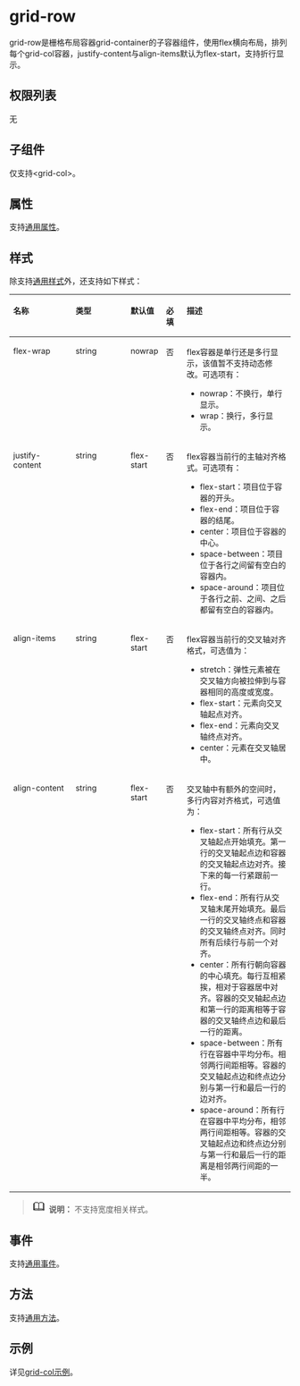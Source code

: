 # grid-row<a name="ZH-CN_TOPIC_0000001209570713"></a>

grid-row是栅格布局容器grid-container的子容器组件，使用flex横向布局，排列每个grid-col容器，justify-content与align-items默认为flex-start，支持折行显示。

## 权限列表<a name="zh-cn_topic_0000001173324663_section11257113618419"></a>

无

## 子组件<a name="zh-cn_topic_0000001173324663_section9288143101012"></a>

仅支持<grid-col\>。

## 属性<a name="zh-cn_topic_0000001173324663_section631751545214"></a>

支持[通用属性](js-components-common-attributes.md)。

## 样式<a name="zh-cn_topic_0000001173324663_section9475356165220"></a>

除支持[通用样式](js-components-common-styles.md)外，还支持如下样式：

<a name="zh-cn_topic_0000001173324663_table1583612162713"></a>
<table><thead align="left"><tr id="zh-cn_topic_0000001173324663_row148360114276"><th class="cellrowborder" valign="top" width="23.11768823117688%" id="mcps1.1.6.1.1"><p id="zh-cn_topic_0000001173324663_p08361619274"><a name="zh-cn_topic_0000001173324663_p08361619274"></a><a name="zh-cn_topic_0000001173324663_p08361619274"></a>名称</p>
</th>
<th class="cellrowborder" valign="top" width="20.477952204779523%" id="mcps1.1.6.1.2"><p id="zh-cn_topic_0000001173324663_p48361812276"><a name="zh-cn_topic_0000001173324663_p48361812276"></a><a name="zh-cn_topic_0000001173324663_p48361812276"></a>类型</p>
</th>
<th class="cellrowborder" valign="top" width="8.869113088691131%" id="mcps1.1.6.1.3"><p id="zh-cn_topic_0000001173324663_p198367112715"><a name="zh-cn_topic_0000001173324663_p198367112715"></a><a name="zh-cn_topic_0000001173324663_p198367112715"></a>默认值</p>
</th>
<th class="cellrowborder" valign="top" width="7.519248075192481%" id="mcps1.1.6.1.4"><p id="zh-cn_topic_0000001173324663_p1183610152710"><a name="zh-cn_topic_0000001173324663_p1183610152710"></a><a name="zh-cn_topic_0000001173324663_p1183610152710"></a>必填</p>
</th>
<th class="cellrowborder" valign="top" width="40.01599840015999%" id="mcps1.1.6.1.5"><p id="zh-cn_topic_0000001173324663_p48362162718"><a name="zh-cn_topic_0000001173324663_p48362162718"></a><a name="zh-cn_topic_0000001173324663_p48362162718"></a>描述</p>
</th>
</tr>
</thead>
<tbody><tr id="zh-cn_topic_0000001173324663_row17836181102717"><td class="cellrowborder" valign="top" width="23.11768823117688%" headers="mcps1.1.6.1.1 "><p id="zh-cn_topic_0000001173324663_p1283681182714"><a name="zh-cn_topic_0000001173324663_p1283681182714"></a><a name="zh-cn_topic_0000001173324663_p1283681182714"></a>flex-wrap</p>
</td>
<td class="cellrowborder" valign="top" width="20.477952204779523%" headers="mcps1.1.6.1.2 "><p id="zh-cn_topic_0000001173324663_p11837111182712"><a name="zh-cn_topic_0000001173324663_p11837111182712"></a><a name="zh-cn_topic_0000001173324663_p11837111182712"></a>string</p>
</td>
<td class="cellrowborder" valign="top" width="8.869113088691131%" headers="mcps1.1.6.1.3 "><p id="zh-cn_topic_0000001173324663_p1083741172718"><a name="zh-cn_topic_0000001173324663_p1083741172718"></a><a name="zh-cn_topic_0000001173324663_p1083741172718"></a>nowrap</p>
</td>
<td class="cellrowborder" valign="top" width="7.519248075192481%" headers="mcps1.1.6.1.4 "><p id="zh-cn_topic_0000001173324663_p108371218276"><a name="zh-cn_topic_0000001173324663_p108371218276"></a><a name="zh-cn_topic_0000001173324663_p108371218276"></a>否</p>
</td>
<td class="cellrowborder" valign="top" width="40.01599840015999%" headers="mcps1.1.6.1.5 "><p id="zh-cn_topic_0000001173324663_p883731162713"><a name="zh-cn_topic_0000001173324663_p883731162713"></a><a name="zh-cn_topic_0000001173324663_p883731162713"></a>flex容器是单行还是多行显示，该值暂不支持动态修改。可选项有：</p>
<a name="zh-cn_topic_0000001173324663_ul1583771142719"></a><a name="zh-cn_topic_0000001173324663_ul1583771142719"></a><ul id="zh-cn_topic_0000001173324663_ul1583771142719"><li>nowrap：不换行，单行显示。</li><li>wrap：换行，多行显示。</li></ul>
</td>
</tr>
<tr id="zh-cn_topic_0000001173324663_row14837111202712"><td class="cellrowborder" valign="top" width="23.11768823117688%" headers="mcps1.1.6.1.1 "><p id="zh-cn_topic_0000001173324663_p1883781162717"><a name="zh-cn_topic_0000001173324663_p1883781162717"></a><a name="zh-cn_topic_0000001173324663_p1883781162717"></a>justify-content</p>
</td>
<td class="cellrowborder" valign="top" width="20.477952204779523%" headers="mcps1.1.6.1.2 "><p id="zh-cn_topic_0000001173324663_p183731102715"><a name="zh-cn_topic_0000001173324663_p183731102715"></a><a name="zh-cn_topic_0000001173324663_p183731102715"></a>string</p>
</td>
<td class="cellrowborder" valign="top" width="8.869113088691131%" headers="mcps1.1.6.1.3 "><p id="zh-cn_topic_0000001173324663_p13837111279"><a name="zh-cn_topic_0000001173324663_p13837111279"></a><a name="zh-cn_topic_0000001173324663_p13837111279"></a>flex-start</p>
</td>
<td class="cellrowborder" valign="top" width="7.519248075192481%" headers="mcps1.1.6.1.4 "><p id="zh-cn_topic_0000001173324663_p13837111162713"><a name="zh-cn_topic_0000001173324663_p13837111162713"></a><a name="zh-cn_topic_0000001173324663_p13837111162713"></a>否</p>
</td>
<td class="cellrowborder" valign="top" width="40.01599840015999%" headers="mcps1.1.6.1.5 "><p id="zh-cn_topic_0000001173324663_p198371919278"><a name="zh-cn_topic_0000001173324663_p198371919278"></a><a name="zh-cn_topic_0000001173324663_p198371919278"></a>flex容器当前行的主轴对齐格式。可选项有：</p>
<a name="zh-cn_topic_0000001173324663_ul20837121152717"></a><a name="zh-cn_topic_0000001173324663_ul20837121152717"></a><ul id="zh-cn_topic_0000001173324663_ul20837121152717"><li>flex-start：项目位于容器的开头。</li><li>flex-end：项目位于容器的结尾。</li><li>center：项目位于容器的中心。</li><li>space-between：项目位于各行之间留有空白的容器内。</li><li>space-around：项目位于各行之前、之间、之后都留有空白的容器内。</li></ul>
</td>
</tr>
<tr id="zh-cn_topic_0000001173324663_row188387162714"><td class="cellrowborder" valign="top" width="23.11768823117688%" headers="mcps1.1.6.1.1 "><p id="zh-cn_topic_0000001173324663_p0838913278"><a name="zh-cn_topic_0000001173324663_p0838913278"></a><a name="zh-cn_topic_0000001173324663_p0838913278"></a>align-items</p>
</td>
<td class="cellrowborder" valign="top" width="20.477952204779523%" headers="mcps1.1.6.1.2 "><p id="zh-cn_topic_0000001173324663_p138385114274"><a name="zh-cn_topic_0000001173324663_p138385114274"></a><a name="zh-cn_topic_0000001173324663_p138385114274"></a>string</p>
</td>
<td class="cellrowborder" valign="top" width="8.869113088691131%" headers="mcps1.1.6.1.3 "><p id="zh-cn_topic_0000001173324663_p983811122713"><a name="zh-cn_topic_0000001173324663_p983811122713"></a><a name="zh-cn_topic_0000001173324663_p983811122713"></a>flex-start</p>
</td>
<td class="cellrowborder" valign="top" width="7.519248075192481%" headers="mcps1.1.6.1.4 "><p id="zh-cn_topic_0000001173324663_p1883812110278"><a name="zh-cn_topic_0000001173324663_p1883812110278"></a><a name="zh-cn_topic_0000001173324663_p1883812110278"></a>否</p>
</td>
<td class="cellrowborder" valign="top" width="40.01599840015999%" headers="mcps1.1.6.1.5 "><p id="zh-cn_topic_0000001173324663_p983813116271"><a name="zh-cn_topic_0000001173324663_p983813116271"></a><a name="zh-cn_topic_0000001173324663_p983813116271"></a>flex容器当前行的交叉轴对齐格式，可选值为：</p>
<a name="zh-cn_topic_0000001173324663_ul2838201122714"></a><a name="zh-cn_topic_0000001173324663_ul2838201122714"></a><ul id="zh-cn_topic_0000001173324663_ul2838201122714"><li>stretch：弹性元素被在交叉轴方向被拉伸到与容器相同的高度或宽度。</li><li>flex-start：元素向交叉轴起点对齐。</li><li>flex-end：元素向交叉轴终点对齐。</li><li>center：元素在交叉轴居中。</li></ul>
</td>
</tr>
<tr id="zh-cn_topic_0000001173324663_row13839918275"><td class="cellrowborder" valign="top" width="23.11768823117688%" headers="mcps1.1.6.1.1 "><p id="zh-cn_topic_0000001173324663_p88391714276"><a name="zh-cn_topic_0000001173324663_p88391714276"></a><a name="zh-cn_topic_0000001173324663_p88391714276"></a>align-content</p>
</td>
<td class="cellrowborder" valign="top" width="20.477952204779523%" headers="mcps1.1.6.1.2 "><p id="zh-cn_topic_0000001173324663_p283919116277"><a name="zh-cn_topic_0000001173324663_p283919116277"></a><a name="zh-cn_topic_0000001173324663_p283919116277"></a>string</p>
</td>
<td class="cellrowborder" valign="top" width="8.869113088691131%" headers="mcps1.1.6.1.3 "><p id="zh-cn_topic_0000001173324663_p18839181182720"><a name="zh-cn_topic_0000001173324663_p18839181182720"></a><a name="zh-cn_topic_0000001173324663_p18839181182720"></a>flex-start</p>
</td>
<td class="cellrowborder" valign="top" width="7.519248075192481%" headers="mcps1.1.6.1.4 "><p id="zh-cn_topic_0000001173324663_p1683911142717"><a name="zh-cn_topic_0000001173324663_p1683911142717"></a><a name="zh-cn_topic_0000001173324663_p1683911142717"></a>否</p>
</td>
<td class="cellrowborder" valign="top" width="40.01599840015999%" headers="mcps1.1.6.1.5 "><p id="zh-cn_topic_0000001173324663_p148392011271"><a name="zh-cn_topic_0000001173324663_p148392011271"></a><a name="zh-cn_topic_0000001173324663_p148392011271"></a>交叉轴中有额外的空间时，多行内容对齐格式，可选值为：</p>
<a name="zh-cn_topic_0000001173324663_ul15839101102715"></a><a name="zh-cn_topic_0000001173324663_ul15839101102715"></a><ul id="zh-cn_topic_0000001173324663_ul15839101102715"><li>flex-start：所有行从交叉轴起点开始填充。第一行的交叉轴起点边和容器的交叉轴起点边对齐。接下来的每一行紧跟前一行。</li><li>flex-end：所有行从交叉轴末尾开始填充。最后一行的交叉轴终点和容器的交叉轴终点对齐。同时所有后续行与前一个对齐。</li><li>center：所有行朝向容器的中心填充。每行互相紧挨，相对于容器居中对齐。容器的交叉轴起点边和第一行的距离相等于容器的交叉轴终点边和最后一行的距离。</li><li>space-between：所有行在容器中平均分布。相邻两行间距相等。容器的交叉轴起点边和终点边分别与第一行和最后一行的边对齐。</li><li>space-around：所有行在容器中平均分布，相邻两行间距相等。容器的交叉轴起点边和终点边分别与第一行和最后一行的距离是相邻两行间距的一半。</li></ul>
</td>
</tr>
</tbody>
</table>

>![](../../public_sys-resources/icon-note.gif) **说明：** 
>不支持宽度相关样式。

## 事件<a name="zh-cn_topic_0000001173324663_section1417950207"></a>

支持[通用事件](js-components-common-events.md)。

## 方法<a name="zh-cn_topic_0000001173324663_section2279124532420"></a>

支持[通用方法](js-components-common-methods.md)。

## 示例<a name="zh-cn_topic_0000001173324663_section634316188515"></a>

详见[grid-col示例](js-components-grid-col.md#zh-cn_topic_0000001173164763_section2021865273710)。

